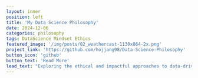 ```yaml
---
layout: inner
position: left
title: 'My Data Science Philosophy'
date: 2024-12-06
categories: philosophy
tags: DataScience Mindset Ethics
featured_image: '/img/posts/02_weathercast-1130x864-2x.png'
project_link: 'https://github.com/hojjang98/Data-Science-Philosophy'
button_icon: 'github'
button_text: 'Read More'
lead_text: "Exploring the ethical and impactful approaches to data-driven problem solving."
---
```

